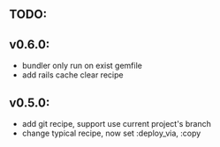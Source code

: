 ## TODO:
 
## v0.6.0:

 - bundler only run on exist gemfile
 - add rails cache clear recipe

## v0.5.0:

 - add git recipe, support use current project's branch
 - change typical recipe, now set :deploy_via, :copy
 